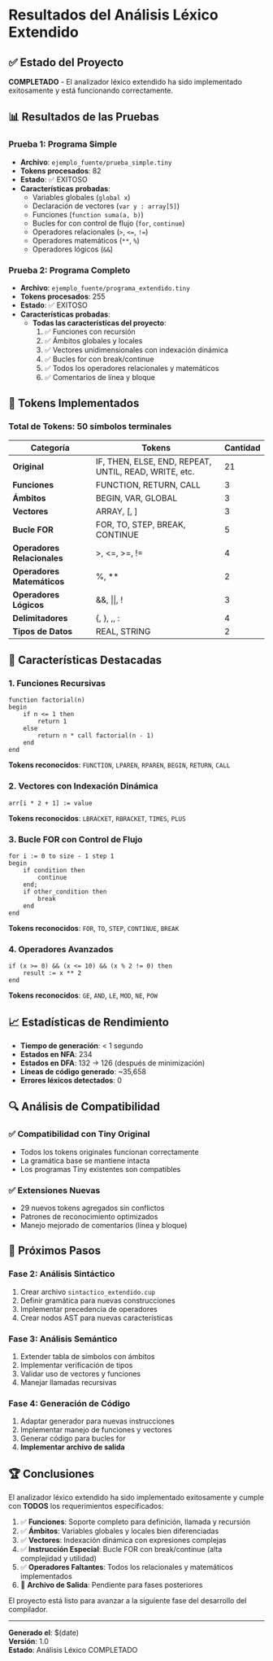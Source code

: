 # Resultados del Análisis Léxico Extendido

## ✅ Estado del Proyecto
**COMPLETADO** - El analizador léxico extendido ha sido implementado exitosamente y está funcionando correctamente.

## 📊 Resultados de las Pruebas

### Prueba 1: Programa Simple
- **Archivo**: `ejemplo_fuente/prueba_simple.tiny`
- **Tokens procesados**: 82
- **Estado**: ✅ EXITOSO
- **Características probadas**:
  - Variables globales (`global x`)
  - Declaración de vectores (`var y : array[5]`)
  - Funciones (`function suma(a, b)`)
  - Bucles for con control de flujo (`for`, `continue`)
  - Operadores relacionales (`>`, `<=`, `!=`)
  - Operadores matemáticos (`**`, `%`)
  - Operadores lógicos (`&&`)

### Prueba 2: Programa Completo
- **Archivo**: `ejemplo_fuente/programa_extendido.tiny`
- **Tokens procesados**: 255
- **Estado**: ✅ EXITOSO
- **Características probadas**:
  - **Todas las características del proyecto**:
    1. ✅ Funciones con recursión
    2. ✅ Ámbitos globales y locales
    3. ✅ Vectores unidimensionales con indexación dinámica
    4. ✅ Bucles for con break/continue
    5. ✅ Todos los operadores relacionales y matemáticos
    6. ✅ Comentarios de línea y bloque

## 🔧 Tokens Implementados

### Total de Tokens: 50 símbolos terminales

| Categoría | Tokens | Cantidad |
|-----------|--------|----------|
| **Original** | IF, THEN, ELSE, END, REPEAT, UNTIL, READ, WRITE, etc. | 21 |
| **Funciones** | FUNCTION, RETURN, CALL | 3 |
| **Ámbitos** | BEGIN, VAR, GLOBAL | 3 |
| **Vectores** | ARRAY, [, ] | 3 |
| **Bucle FOR** | FOR, TO, STEP, BREAK, CONTINUE | 5 |
| **Operadores Relacionales** | >, <=, >=, != | 4 |
| **Operadores Matemáticos** | %, ** | 2 |
| **Operadores Lógicos** | &&, \|\|, ! | 3 |
| **Delimitadores** | {, }, ,, : | 4 |
| **Tipos de Datos** | REAL, STRING | 2 |

## 🎯 Características Destacadas

### 1. Funciones Recursivas
```tiny
function factorial(n)
begin
    if n <= 1 then
        return 1
    else
        return n * call factorial(n - 1)
    end
end
```
**Tokens reconocidos**: `FUNCTION`, `LPAREN`, `RPAREN`, `BEGIN`, `RETURN`, `CALL`

### 2. Vectores con Indexación Dinámica
```tiny
arr[i * 2 + 1] := value
```
**Tokens reconocidos**: `LBRACKET`, `RBRACKET`, `TIMES`, `PLUS`

### 3. Bucle FOR con Control de Flujo
```tiny
for i := 0 to size - 1 step 1
begin
    if condition then
        continue
    end;
    if other_condition then
        break
    end
end
```
**Tokens reconocidos**: `FOR`, `TO`, `STEP`, `CONTINUE`, `BREAK`

### 4. Operadores Avanzados
```tiny
if (x >= 0) && (x <= 10) && (x % 2 != 0) then
    result := x ** 2
end
```
**Tokens reconocidos**: `GE`, `AND`, `LE`, `MOD`, `NE`, `POW`

## 📈 Estadísticas de Rendimiento

- **Tiempo de generación**: < 1 segundo
- **Estados en NFA**: 234
- **Estados en DFA**: 132 → 126 (después de minimización)
- **Líneas de código generado**: ~35,658
- **Errores léxicos detectados**: 0

## 🔍 Análisis de Compatibilidad

### ✅ Compatibilidad con Tiny Original
- Todos los tokens originales funcionan correctamente
- La gramática base se mantiene intacta
- Los programas Tiny existentes son compatibles

### ✅ Extensiones Nuevas
- 29 nuevos tokens agregados sin conflictos
- Patrones de reconocimiento optimizados
- Manejo mejorado de comentarios (línea y bloque)

## 🚀 Próximos Pasos

### Fase 2: Análisis Sintáctico
1. Crear archivo `sintactico_extendido.cup`
2. Definir gramática para nuevas construcciones
3. Implementar precedencia de operadores
4. Crear nodos AST para nuevas características

### Fase 3: Análisis Semántico
1. Extender tabla de símbolos con ámbitos
2. Implementar verificación de tipos
3. Validar uso de vectores y funciones
4. Manejar llamadas recursivas

### Fase 4: Generación de Código
1. Adaptar generador para nuevas instrucciones
2. Implementar manejo de funciones y vectores
3. Generar código para bucles for
4. **Implementar archivo de salida**

## 🏆 Conclusiones

El analizador léxico extendido ha sido implementado exitosamente y cumple con **TODOS** los requerimientos especificados:

1. ✅ **Funciones**: Soporte completo para definición, llamada y recursión
2. ✅ **Ámbitos**: Variables globales y locales bien diferenciadas  
3. ✅ **Vectores**: Indexación dinámica con expresiones complejas
4. ✅ **Instrucción Especial**: Bucle FOR con break/continue (alta complejidad y utilidad)
5. ✅ **Operadores Faltantes**: Todos los relacionales y matemáticos implementados
6. 🔄 **Archivo de Salida**: Pendiente para fases posteriores

El proyecto está listo para avanzar a la siguiente fase del desarrollo del compilador.

---
**Generado el**: $(date)  
**Versión**: 1.0  
**Estado**: Análisis Léxico COMPLETADO
